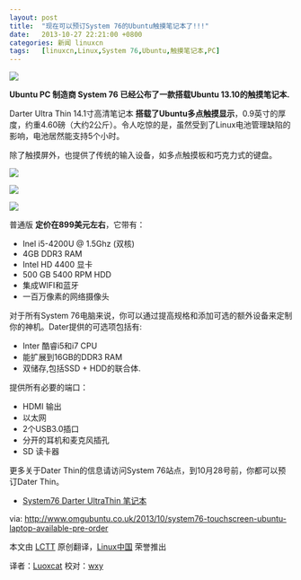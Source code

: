 ```yaml
---
layout: post
title:	"现在可以预订System 76的Ubuntu触摸笔记本了!!!"
date:	2013-10-27 22:21:00 +0800 
categories:	新闻 linuxcn 
tags:	[linuxcn,Linux,System 76,Ubuntu,触摸笔记本,PC]
---
```



![](/Asserts/Images//attachment/album/201310/26/230028gwiswooo93u3d2uj.jpg)


**Ubuntu PC 制造商 System 76 已经公布了一款搭载Ubuntu 13.10的触摸笔记本.**


Darter Ultra Thin 14.1寸高清笔记本 **搭载了Ubuntu多点触摸显示**，0.9英寸的厚度，约重4.60磅（大约2公斤）。令人吃惊的是，虽然受到了Linux电池管理缺陷的影响，电池居然能支持5个小时。


除了触摸屏外，也提供了传统的输入设备，如多点触摸板和巧克力式的键盘。


 ![](/Asserts/Images//attachment/album/201310/26/230031w07w3y9a2za28795.jpg)


![](/Asserts/Images//attachment/album/201310/26/230033m8jiqnc1y9111jkl.jpg)


 ![](/Asserts/Images//attachment/album/201310/26/230035pb9oq2xu6bqt1qqn.jpg)


 


普通版 **定价在899美元左右**，它带有：


* Inel i5-4200U @ 1.5Ghz (双核)
* 4GB DDR3 RAM
* Intel HD 4400 显卡
* 500 GB 5400 RPM HDD
* 集成WIFI和蓝牙
* 一百万像素的网络摄像头


对于所有System 76电脑来说，你可以通过提高规格和添加可选的额外设备来定制你的神机。Dater提供的可选项包括有:


* Inter 酷睿i5和i7 CPU
* 能扩展到16GB的DDR3 RAM
* 双储存,包括SSD + HDD的联合体.


提供所有必要的端口：


* HDMI 输出
* 以太网
* 2个USB3.0插口
* 分开的耳机和麦克风插孔
* SD 读卡器


更多关于Dater Thin的信息请访问System 76站点，到10月28号前，你都可以预订Dater Thin。


* [System76 Darter UltraThin 笔记本](https://www.system76.com/laptops/model/daru4)


 


via: <http://www.omgubuntu.co.uk/2013/10/system76-touchscreen-ubuntu-laptop-available-pre-order>


本文由 [LCTT](https://github.com/LCTT/TranslateProject) 原创翻译，[Linux中国](http://linux.cn/) 荣誉推出


译者：[Luoxcat](https://github.com/Luoxcat) 校对：[wxy](https://github.com/wxy)
